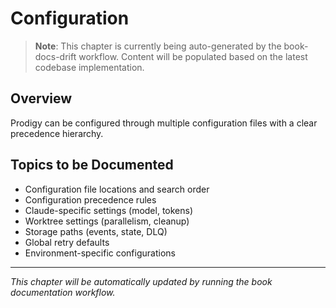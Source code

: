 # Configuration

> **Note**: This chapter is currently being auto-generated by the book-docs-drift workflow. Content will be populated based on the latest codebase implementation.

## Overview

Prodigy can be configured through multiple configuration files with a clear precedence hierarchy.

## Topics to be Documented

- Configuration file locations and search order
- Configuration precedence rules
- Claude-specific settings (model, tokens)
- Worktree settings (parallelism, cleanup)
- Storage paths (events, state, DLQ)
- Global retry defaults
- Environment-specific configurations

---

*This chapter will be automatically updated by running the book documentation workflow.*
